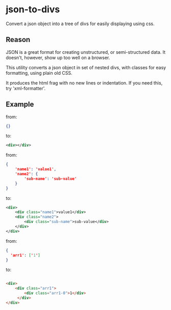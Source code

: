 # json-to-divs

Convert a json object into a tree of divs for easily displaying using css.

## Reason

JSON is a great format for creating unstructured, or semi-structured data. It doesn't, however, show up too well on a browser.

This utility converts a json object in set of nested divs, with classes for easy formatting, using plain old CSS.

It produces the html frag with no new lines or indentation. If you need this, try 'xml-formatter'.

## Example

from: 
```json
{}
```

to: 
```xml
<div></div>
```

from: 
```json
{
    'name1': 'value1', 
    'name2': {
        'sub-name': 'sub-value'
    }
}
```

to: 

```xml
<div>
    <div class="name1">value1</div>
    <div class="name2">
        <div class="sub-name">sub-value</div>
    </div>
</div>
```

from:
```json
{
  'arr1': ['1']
}

```

to:
```html

<div>
    <div class="arr1">
        <div class="arr1-0">1</div>
     </div>
</div>
```